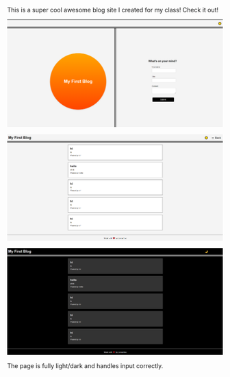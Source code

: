 This is a super cool awesome blog site I created for my class! Check it out!

![alt text](https://github.com/Acid0000/Super-Awesome-Blog/blob/main/assets/images/bloglanding.png?raw=true)

![alt text](https://github.com/Acid0000/Super-Awesome-Blog/blob/main/assets/images/bloglight.png?raw=true)

![alt text](https://github.com/Acid0000/Super-Awesome-Blog/blob/main/assets/images/blogdark.png?raw=true)

The page is fully light/dark and handles input correctly.
